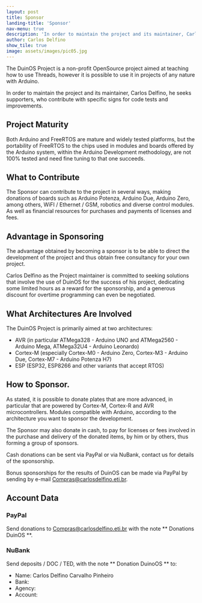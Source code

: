 ```yaml
---
layout: post
title: Sponsor
landing-title: 'Sponsor'
nav-menu: true
description: 'In order to maintain the project and its maintainer, Carlos Delfino, he seeks supporters, who contribute with specific signs for code tests and improvements.'
author: Carlos Delfino
show_tile: true
image: assets/images/pic05.jpg
---
```


The DuinOS Project is a non-profit OpenSource project aimed at teaching how to use Threads, however it is possible to use it in projects of any nature with Arduino.

In order to maintain the project and its maintainer, Carlos Delfino, he seeks supporters, who contribute with specific signs for code tests and improvements.

<!--more-->

## Project Maturity

Both Arduino and FreeRTOS are mature and widely tested platforms, but the portability of FreeRTOS to the chips used in modules and boards offered by the Arduino system, within the Arduino Development methodology, are not 100% tested and need fine tuning to that one succeeds.

## What to Contribute

The Sponsor can contribute to the project in several ways, making donations of boards such as Arduino Potenza, Arduino Due, Arduino Zero, among others, WiFI / Ethernet / GSM, robotics and diverse control modules. As well as financial resources for purchases and payments of licenses and fees.

## Advantage in Sponsoring

The advantage obtained by becoming a sponsor is to be able to direct the development of the project and thus obtain free consultancy for your own project.

Carlos Delfino as the Project maintainer is committed to seeking solutions that involve the use of DuinOS for the success of his project, dedicating some limited hours as a reward for the sponsorship, and a generous discount for overtime programming can even be negotiated.

## What Architectures Are Involved

The DuinOS Project is primarily aimed at two architectures:

* AVR (in particular ATMega328 - Arduino UNO and ATMega2560 - Arduino Mega, ATMega32U4 - Arduino Leonardo)
* Cortex-M (especially Cortex-M0 - Arduino Zero, Cortex-M3 - Arduino Due, Cortex-M7 - Arduino Potenza H7)
* ESP (ESP32, ESP8266 and other variants that accept RTOS)

## How to Sponsor.

As stated, it is possible to donate plates that are more advanced, in particular that are powered by Cortex-M, Cortex-R and AVR microcontrollers. Modules compatible with Arduino, according to the architecture you want to sponsor the development.

The Sponsor may also donate in cash, to pay for licenses or fees involved in the purchase and delivery of the donated items, by him or by others, thus forming a group of sponsors.

Cash donations can be sent via PayPal or via NuBank, contact us for details of the sponsorship.

Bonus sponsorships for the results of DuinOS can be made via PayPal by sending by e-mail Compras@carlosdelfino.eti.br.

## Account Data

### PayPal

Send donations to Compras@carlosdelfino.eti.br with the note ** Donations DuinOS **.

### NuBank

Send deposits / DOC / TED, with the note ** Donation DuinoOS ** to:

* Name: Carlos Delfino Carvalho Pinheiro
* Bank:
* Agency:
* Account: